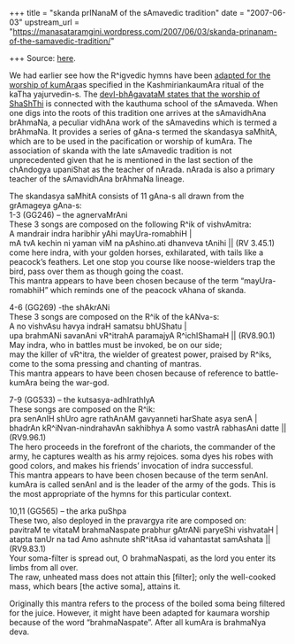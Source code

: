 +++
title = "skanda prINanaM of the sAmavedic tradition"
date = "2007-06-03"
upstream_url = "https://manasataramgini.wordpress.com/2007/06/03/skanda-prinanam-of-the-samavedic-tradition/"

+++
Source: [here](https://manasataramgini.wordpress.com/2007/06/03/skanda-prinanam-of-the-samavedic-tradition/).

We had earlier see how the R^igvedic hymns have been [adapted for the
worship of
kumAra](https://manasataramgini.wordpress.com/2006/10/18/vedic-mantras-adapted-for-kaumara-ritual/)as
specified in the KashmiriankaumAra ritual of the kaTha yajurvedin-s.
The [devI-bhAgavataM states that the worship of
ShaShThi](https://manasataramgini.wordpress.com/2006/01/28/the-vrata-of-our-dear-goddess/)
is connected with the kauthuma school of the sAmaveda. When one digs
into the roots of this tradition one arrives at the sAmavidhAna
brAhmaNa, a peculiar vidhAna work of the sAmavedins which is termed a
brAhmaNa. It provides a series of gAna-s termed the skandasya saMhitA,
which are to be used in the pacification or worship of kumAra. The
association of skanda with the late sAmavedic tradition is not
unprecedented given that he is mentioned in the last section of the
chAndogya upaniShat as the teacher of nArada. nArada is also a primary
teacher of the sAmavidhAna brAhmaNa lineage.

The skandasya saMhitA consists of 11 gAna-s all drawn from the grAmageya
gAna-s:  
1-3 (GG246) – the agnervaMrAni  
These 3 songs are composed on the following R^ik of vishvAmitra:  
A mandrair indra haribhir yAhi mayUra-romabhiH \|  
mA tvA kechin ni yaman viM na pAshino.ati dhanveva tAnihi \|\| (RV
3.45.1)  
come here indra, with your golden horses, exhilarated, with tails like a
peacock’s feathers. Let one stop you course like noose-wielders trap the
bird, pass over them as though going the coast.  
This mantra appears to have been chosen because of the term
“mayUra-romabhiH” which reminds one of the peacock vAhana of skanda.

4-6 (GG269) -the shAkrANi  
These 3 songs are composed on the R^ik of the kANva-s:  
A no vishvAsu havya indraH samatsu bhUShatu \|  
upa brahmANi savanAni vR^itrahA paramajyA R^ichIShamaH \|\| (RV8.90.1)  
May indra, who in battles must be invoked, be on our side;  
may the killer of vR^itra, the wielder of greatest power, praised by
R^iks, come to the soma pressing and chanting of mantras.  
This mantra appears to have been chosen because of reference to battle-
kumAra being the war-god.

7-9 (GG533) – the kutsasya-adhIrathIyA  
These songs are composed on the R^ik:  
pra senAnIH shUro agre rathAnAM gavyanneti harShate asya senA \|  
bhadrAn kR^iNvan-nindrahavAn sakhibhya A somo vastrA rabhasAni datte
\|\| (RV9.96.1)  
The hero proceeds in the forefront of the chariots, the commander of the
army, he captures wealth as his army rejoices. soma dyes his robes with
good colors, and makes his friends’ invocation of indra successful.  
This mantra appears to have been chosen because of the term senAnI.
kumAra is called senAnI and is the leader of the army of the gods. This
is the most appropriate of the hymns for this particular context.

10,11 (GG565) – the arka puShpa  
These two, also deployed in the pravargya rite are composed on:  
pavitraM te vitataM brahmaNaspate prabhur gAtrANi paryeShi vishvataH
\|  
atapta tanUr na tad Amo ashnute shR^itAsa id vahantastat samAshata \|\|
(RV9.83.1)  
Your soma-filter is spread out, O brahmaNaspati, as the lord you enter
its limbs from all over.  
The raw, unheated mass does not attain this \[filter\]; only the
well-cooked mass, which bears \[the active soma\], attains it.

Originally this mantra refers to the process of the boiled soma being
filtered for the juice. However, it might have been adapted for kaumara
worship because of the word “brahmaNaspate”. After all kumAra is
brahmaNya deva.

